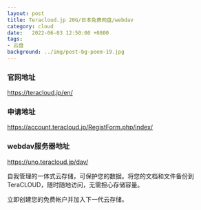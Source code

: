 ```yaml
---
layout: post
title: Teracloud.jp 20G/日本免费网盘/webdav
category: cloud
date:   2022-06-03 12:50:00 +0800
tags:
- 云盘
background: ../img/post-bg-poem-19.jpg
---
```


### 官网地址
https://teracloud.jp/en/

### 申请地址
https://account.teracloud.jp/RegistForm.php/index/

### webdav服务器地址
https://uno.teracloud.jp/dav/


自我管理的一体式云存储，可保护您的数据。将您的文档和文件备份到 TeraCLOUD，随时随地访问，无需担心存储容量。

立即创建您的免费帐户并加入下一代云存储。